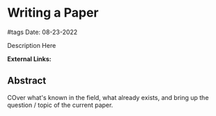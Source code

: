 # Writing a Paper
#tags
Date: 08-23-2022

Description Here

**External Links:**


## Abstract
COver what's known in the field, what already exists, and bring up the question / topic of the current paper.